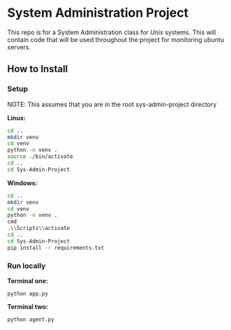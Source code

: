 # System Administration Project

This repo is for a System Administration class for Unix systems. This will contain code that will be used throughout the project for monitoring ubuntu servers.

## How to Install

### Setup

NOTE: This assumes that you are in the root sys-admin-project directory

**Linux:**

```bash
cd ..
mkdir venv
cd venv
python -m venv .
source ./bin/activate
cd ..
cd Sys-Admin-Project
```

**Windows:**

```bash
cd ..
mkdir venv
cd venv
python -m venv .
cmd
.\\Scripts\\activate
cd ..
cd Sys-Admin-Project
pip install -r requirements.txt
```

### Run locally

**Terminal one:**

```
python app.py
```

**Terminal two:**
```
python agent.py
```

